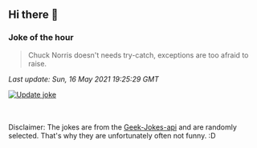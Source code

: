 ## Hi there 👋

### Joke of the hour
<!-- joke -->
>Chuck Norris doesn't needs try-catch, exceptions are too afraid to raise.
<!-- /joke -->

*Last update: Sun, 16 May 2021 19:25:29 GMT*

[![Update joke](https://github.com/nclskfm/nclskfm/actions/workflows/joke.yml/badge.svg)](https://github.com/nclskfm/nclskfm/actions/workflows/joke.yml)

<br><br>
Disclaimer: The jokes are from the [Geek-Jokes-api](https://github.com/sameerkumar18/geek-joke-api) and are randomly selected. That's why they are unfortunately often not funny. :D
